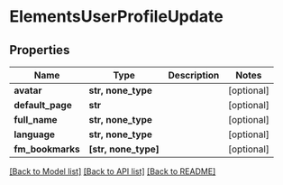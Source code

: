 # ElementsUserProfileUpdate


## Properties

Name | Type | Description | Notes
------------ | ------------- | ------------- | -------------
**avatar** | **str, none_type** |  | [optional] 
**default_page** | **str** |  | [optional] 
**full_name** | **str, none_type** |  | [optional] 
**language** | **str, none_type** |  | [optional] 
**fm_bookmarks** | **[str, none_type]** |  | [optional] 

[[Back to Model list]](../#documentation-for-models) [[Back to API list]](../#documentation-for-api-endpoints) [[Back to README]](../)


